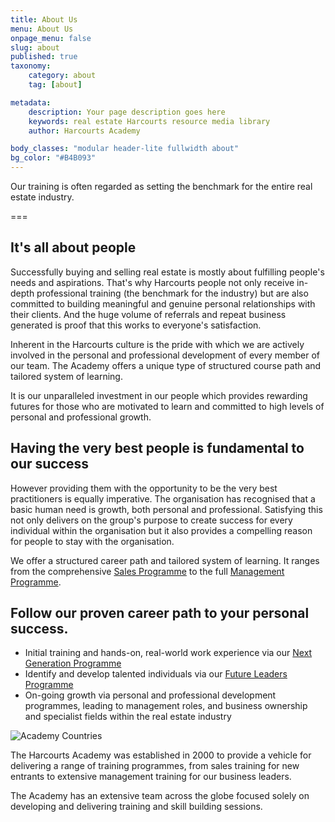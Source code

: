 ```yaml
---
title: About Us
menu: About Us
onpage_menu: false
slug: about
published: true
taxonomy:
	category: about
	tag: [about]

metadata:
    description: Your page description goes here
    keywords: real estate Harcourts resource media library
    author: Harcourts Academy

body_classes: "modular header-lite fullwidth about"
bg_color: "#B4B093"
---
```

Our training is often regarded as setting the benchmark for the entire real estate industry.

===

## It's all about people
Successfully buying and selling real estate is mostly about fulfilling people's needs and aspirations. That's why Harcourts people not only receive in-depth professional training (the benchmark for the industry) but are also committed to building meaningful and genuine personal relationships with their clients. And the huge volume of referrals and repeat business generated is proof that this works to everyone's satisfaction.

Inherent in the Harcourts culture is the pride with which we are actively involved in the personal and professional development of every member of our team. The Academy offers a unique type of structured course path and tailored system of learning.

It is our unparalleled investment in our people which provides rewarding futures for those who are motivated to learn and committed to high levels of personal and professional growth.

## Having the very best people is fundamental to our success

However providing them with the opportunity to be the very best practitioners is equally imperative. The organisation has recognised that a basic human need is growth, both personal and professional. Satisfying this not only delivers on the group's purpose to create success for every individual within the organisation but it also provides a compelling reason for people to stay with the organisation.

We offer a structured career path and tailored system of learning. It ranges from the comprehensive [Sales Programme](http://broken.link) to the full [Management Programme](http://broken.link).

## Follow our proven career path to your personal success.

- Initial training and hands-on, real-world work experience via our [Next Generation Programme](http://broken.link)
- Identify and develop talented individuals via our [Future Leaders Programme](http://broken.link)
- On-going growth via personal and professional development programmes, leading to management roles, and business ownership and specialist fields within the real estate industry

![Academy Countries](/images/academy-countries.jpg)

The Harcourts Academy was established in 2000 to provide a vehicle for delivering a range of training programmes, from sales training for new entrants to extensive management training for our business leaders.

The Academy has an extensive team across the globe focused solely on developing and delivering training and skill building sessions.

